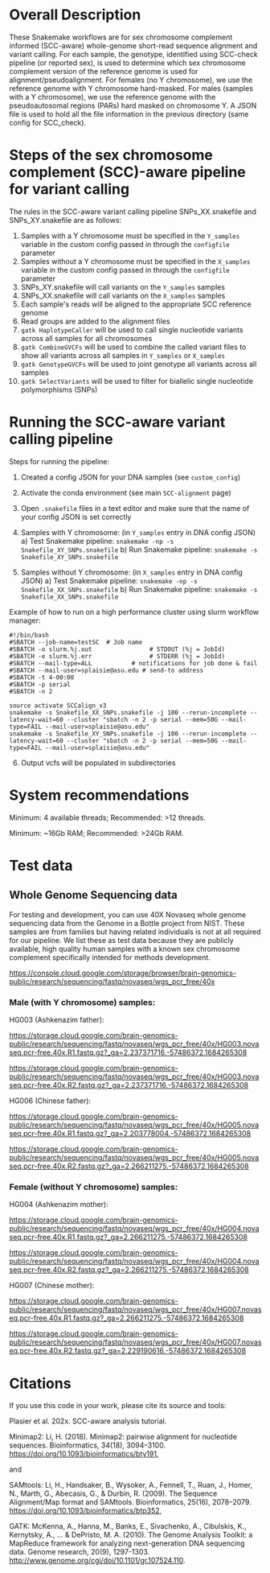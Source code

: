 # Overall Description

These Snakemake workflows are for sex chromosome complement informed (SCC-aware) whole-genome short-read sequence alignment and variant calling. For each sample, the genotype, identified using SCC-check pipeline (or reported sex), is used to determine which sex chromosome complement version of the reference genome is used for alignment/pseudoalignment. For females (no Y chromosome), we use the reference genome with Y chromosome hard-masked. For males (samples with a Y chromosome), we use the reference genome with the pseudoautosomal regions (PARs) hard masked on chromosome Y. A JSON file is used to hold all the file information in the previous directory (same config for SCC_check).

# Steps of the sex chromosome complement (SCC)-aware pipeline for variant calling
The rules in the SCC-aware variant calling pipeline SNPs_XX.snakefile and SNPs_XY.snakefile are as follows:
1. Samples with a Y chromosome must be specified in the `Y_samples` variable in the custom config passed in through the `configfile` parameter
2. Samples without a Y chromosome must be specified in the `X_samples` variable in the custom config passed in through the `configfile` parameter
3. SNPs_XY.snakefile will call variants on the `Y_samples` samples
4. SNPs_XX.snakefile will call variants on the `X_samples` samples
5. Each sample's reads will be aligned to the appropriate SCC reference genome
6. Read groups are added to the alignment files
7. `gatk HaplotypeCaller` will be used to call single nucleotide variants across all samples for all chromosomes
8. `gatk CombineGVCFs` will be used to combine the called variant files to show all variants across all samples in `Y_samples` or `X_samples`
9. `gatk GenotypeGVCFs` will be used to joint genotype all variants across all samples
10. `gatk SelectVariants` will be used to filter for biallelic single nucleotide polymorphisms (SNPs)

# Running the SCC-aware variant calling pipeline

Steps for running the pipeline: 
1) Created a config JSON for your DNA samples (see `custom_config`) 
2) Activate the conda environment (see main `SCC-alignment` page)
3) Open `.snakefile` files in a text editor and make sure that the name of your config JSON is set correctly
4) Samples with Y chromosome: (in `Y_samples` entry in DNA config JSON)
a) Test Snakemake pipeline: `snakemake -np -s Snakefile_XY_SNPs.snakefile`
b) Run Snakemake pipeline: `snakemake -s Snakefile_XY_SNPs.snakefile`

5) Samples without Y chromosome: (in `X_samples` entry in DNA config JSON)
a) Test Snakemake pipeline: `snakemake -np -s Snakefile_XX_SNPs.snakefile`
b) Run Snakemake pipeline: `snakemake -s Snakefile_XX_SNPs.snakefile`

Example of how to run on a high performance cluster using slurm workflow manager: 
```
#!/bin/bash
#SBATCH --job-name=testSC  # Job name
#SBATCH -o slurm.%j.out                # STDOUT (%j = JobId)
#SBATCH -e slurm.%j.err                # STDERR (%j = JobId)
#SBATCH --mail-type=ALL           # notifications for job done & fail
#SBATCH --mail-user=splaisie@asu.edu # send-to address
#SBATCH -t 4-00:00
#SBATCH -p serial
#SBATCH -n 2

source activate SCCalign_v3
snakemake -s Snakefile_XX_SNPs.snakefile -j 100 --rerun-incomplete --latency-wait=60 --cluster "sbatch -n 2 -p serial --mem=50G --mail-type=FAIL --mail-user=splaisie@asu.edu"
snakemake -s Snakefile_XY_SNPs.snakefile -j 100 --rerun-incomplete --latency-wait=60 --cluster "sbatch -n 2 -p serial --mem=50G --mail-type=FAIL --mail-user=splaisie@asu.edu"

```

6) Output vcfs will be populated in subdirectories


# System recommendations

Minimum: 4 available threads; Recommended: >12 threads.

Minimum: ~16Gb RAM; Recommended: >24Gb RAM.

# Test data

## Whole Genome Sequencing data
For testing and development, you can use 40X Novaseq whole genome sequencing data from the Genome in a Bottle project from NIST. These samples are from families but having related individuals is not at all required for our pipeline.  We list these as test data because they are publicly available, high quality human samples with a known sex chromosome complement specifically intended for methods development.  

https://console.cloud.google.com/storage/browser/brain-genomics-public/research/sequencing/fastq/novaseq/wgs_pcr_free/40x

### Male (with Y chromosome) samples: 


HG003 (Ashkenazim father):

https://storage.cloud.google.com/brain-genomics-public/research/sequencing/fastq/novaseq/wgs_pcr_free/40x/HG003.novaseq.pcr-free.40x.R1.fastq.gz?_ga=2.237371716.-57486372.1684265308

https://storage.cloud.google.com/brain-genomics-public/research/sequencing/fastq/novaseq/wgs_pcr_free/40x/HG003.novaseq.pcr-free.40x.R2.fastq.gz?_ga=2.237371716.-57486372.1684265308


HG006 (Chinese father):

https://storage.cloud.google.com/brain-genomics-public/research/sequencing/fastq/novaseq/wgs_pcr_free/40x/HG005.novaseq.pcr-free.40x.R1.fastq.gz?_ga=2.203778004.-57486372.1684265308

https://storage.cloud.google.com/brain-genomics-public/research/sequencing/fastq/novaseq/wgs_pcr_free/40x/HG005.novaseq.pcr-free.40x.R2.fastq.gz?_ga=2.266211275.-57486372.1684265308

### Female (without Y chromosome) samples: 


HG004 (Ashkenazim mother):

https://storage.cloud.google.com/brain-genomics-public/research/sequencing/fastq/novaseq/wgs_pcr_free/40x/HG004.novaseq.pcr-free.40x.R1.fastq.gz?_ga=2.266211275.-57486372.1684265308

https://storage.cloud.google.com/brain-genomics-public/research/sequencing/fastq/novaseq/wgs_pcr_free/40x/HG004.novaseq.pcr-free.40x.R2.fastq.gz?_ga=2.266211275.-57486372.1684265308


HG007 (Chinese mother):

https://storage.cloud.google.com/brain-genomics-public/research/sequencing/fastq/novaseq/wgs_pcr_free/40x/HG007.novaseq.pcr-free.40x.R1.fastq.gz?_ga=2.266211275.-57486372.1684265308

https://storage.cloud.google.com/brain-genomics-public/research/sequencing/fastq/novaseq/wgs_pcr_free/40x/HG007.novaseq.pcr-free.40x.R2.fastq.gz?_ga=2.229190616.-57486372.1684265308


# Citations 
If you use this code in your work, please cite its source and tools:

Plasier et al. 202x. SCC-aware analysis tutorial.
 
Minimap2: Li, H. (2018). Minimap2: pairwise alignment for nucleotide sequences. Bioinformatics, 34(18), 3094–3100. https://doi.org/10.1093/bioinformatics/bty191,

and 

SAMtools: Li, H., Handsaker, B., Wysoker, A., Fennell, T., Ruan, J., Homer, N., Marth, G., Abecasis, G., & Durbin, R. (2009). The Sequence Alignment/Map format and SAMtools. Bioinformatics, 25(16), 2078–2079. https://doi.org/10.1093/bioinformatics/btp352,

GATK: McKenna, A., Hanna, M., Banks, E., Sivachenko, A., Cibulskis, K., Kernytsky, A., ... & DePristo, M. A. (2010). The Genome Analysis Toolkit: a MapReduce framework for analyzing next-generation DNA sequencing data. Genome research, 20(9), 1297-1303.  http://www.genome.org/cgi/doi/10.1101/gr.107524.110.




